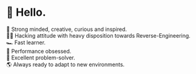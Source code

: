 # 🖖 Hello.

🧠 Strong minded, creative, curious and inspired.
<br>
🏴‍☠️ Hacking attitude with heavy disposition towards Reverse-Engineering.
<br>
🏎️ Fast learner.
<br>
🚀 Performance obsessed.
<br>
🔧 Excellent problem-solver.
<br>
🌎 Always ready to adapt to new environments.
